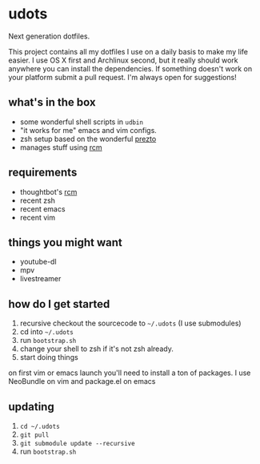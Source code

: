 # udots
Next generation dotfiles.

This project contains all my dotfiles I use on a daily basis to make my life
easier. I use OS X first and Archlinux second, but it really should work
anywhere you can install the dependencies. If something doesn't work on your
platform submit a pull request. I'm always open for suggestions!

## what's in the box
* some wonderful shell scripts in `udbin`
* "it works for me" emacs and vim configs.
* zsh setup based on the wonderful [prezto](prezto)
* manages stuff using [rcm](rcm)

[prezto]: https://github.com/sorin-ionescu/prezto
[rcm]: https://github.com/thoughtbot/rcm

## requirements
* thoughtbot's [rcm](rcm)
* recent zsh
* recent emacs
* recent vim

## things you might want
* youtube-dl
* mpv
* livestreamer

## how do I get started
1. recursive checkout the sourcecode to `~/.udots` (I use submodules)
2. cd into `~/.udots`
3. run `bootstrap.sh`
4. change your shell to zsh if it's not zsh already.
5. start doing things

on first vim or emacs launch you'll need to install a ton of packages. I use
NeoBundle on vim and package.el on emacs

## updating
1. `cd ~/.udots`
1. `git pull`
2. `git submodule update --recursive`
2. run `bootstrap.sh`
